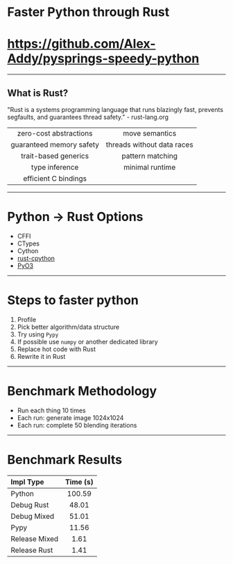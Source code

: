 <!--
$theme: gaia
template: invert
-->

<!-- slides processed and produced using Marp -->

# Faster Python through Rust
# https://github.com/Alex-Addy/pysprings-speedy-python

---

## What is Rust?
"Rust is a systems programming language that runs blazingly fast, prevents segfaults, and guarantees thread safety." - rust-lang.org

|||
|:-:|:-:|
|zero-cost abstractions|move semantics|
|guaranteed memory safety|threads without data races|
|trait-based generics|pattern matching|
|type inference|minimal runtime|
|efficient C bindings| |

---

# Python -> Rust Options
- CFFI
- CTypes
- Cython
- [rust-cpython](https://github.com/dgrunwald/rust-cpython)
- [PyO3](https://github.com/PyO3/PyO3)

---

# Steps to faster python
1. Profile
2. Pick better algorithm/data structure
3. Try using `Pypy`
4. If possible use `numpy` or another dedicated library
5. Replace hot code with Rust
6. Rewrite it in Rust

---

# Benchmark Methodology
- Run each thing 10 times
- Each run: generate image 1024x1024
- Each run: complete 50 blending iterations

---

# Benchmark Results
| Impl Type | Time (s) |
|:----------|:--------:|
| Python      | 100.59 |
| Debug Rust   | 48.01 |
| Debug Mixed | 51.01 |
| Pypy        | 11.56 |
| Release Mixed | 1.61 |
| Release Rust | 1.41 |


